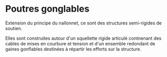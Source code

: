 
Poutres gonglables
==================

Extension du principe du nallonnet, ce sont des structures semi-rigides de soutien.

Elles sont construites autour d'un squellette rigide articulé contnenant des cables de mises en courbure et tension et d'un ensemble redondant de gaines gonflables  destinées à répartir les efforts sur la structure.
